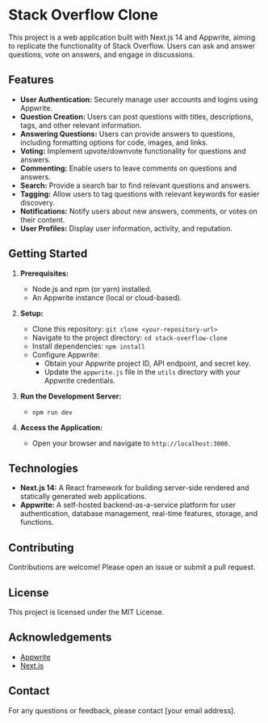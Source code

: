 # Stack Overflow Clone

This project is a web application built with Next.js 14 and Appwrite, aiming to replicate the functionality of Stack Overflow. Users can ask and answer questions, vote on answers, and engage in discussions.

## Features

* **User Authentication:** Securely manage user accounts and logins using Appwrite.
* **Question Creation:** Users can post questions with titles, descriptions, tags, and other relevant information.
* **Answering Questions:** Users can provide answers to questions, including formatting options for code, images, and links.
* **Voting:** Implement upvote/downvote functionality for questions and answers.
* **Commenting:** Enable users to leave comments on questions and answers.
* **Search:** Provide a search bar to find relevant questions and answers.
* **Tagging:** Allow users to tag questions with relevant keywords for easier discovery.
* **Notifications:** Notify users about new answers, comments, or votes on their content.
* **User Profiles:** Display user information, activity, and reputation.

## Getting Started

1. **Prerequisites:**
   * Node.js and npm (or yarn) installed.
   * An Appwrite instance (local or cloud-based).

2. **Setup:**
   * Clone this repository: `git clone <your-repository-url>`
   * Navigate to the project directory: `cd stack-overflow-clone`
   * Install dependencies: `npm install`
   * Configure Appwrite:
     * Obtain your Appwrite project ID, API endpoint, and secret key.
     * Update the `appwrite.js` file in the `utils` directory with your Appwrite credentials.

3. **Run the Development Server:**
   * `npm run dev`

4. **Access the Application:**
   * Open your browser and navigate to `http://localhost:3000`.

## Technologies

* **Next.js 14:**  A React framework for building server-side rendered and statically generated web applications.
* **Appwrite:** A self-hosted backend-as-a-service platform for user authentication, database management, real-time features, storage, and functions.

## Contributing

Contributions are welcome! Please open an issue or submit a pull request.

## License

This project is licensed under the MIT License.

## Acknowledgements

* [Appwrite](https://appwrite.io/)
* [Next.js](https://nextjs.org/)

## Contact

For any questions or feedback, please contact [your email address].
